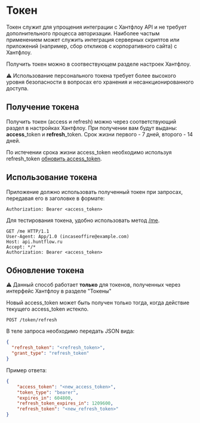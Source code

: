 # Токен

Токен служит для упрощения интеграции с Хантфлоу API и не требует дополнительного процесса авторизации. Наиболее 
частым применением может служить интеграция серверных скриптов или приложений (например, сбор откликов с корпоративного сайта) с Хантфлоу.

Получить токен можно в соотвествующем разделе настроек Хантфлоу.

:warning: Использование персонального токена требует более высокого уровня безопасности в вопросах его хранения и несанкционированного доступа.

<a name="get_token"></a>
## Получение токена
Получить токен (access и refresh) можно через соответствующий раздел в настройках Хантфлоу.
При получении вам будут выданы: **access**_token и **refresh**_token. Срок жизни первого - 7 дней, второго - 14 дней.

По истечении срока жизни access_token необходимо используя refresh_token [обновить access_token](token.md#refresh_token).

<a name="use_token"></a>
## Использование токена

Приложение должно использовать полученный токен при запросах, 
передавая его в заголовке в формате:

```Authorization: Bearer <access_token>```

Для тестирования токена, удобно использовать метод [/me](user.md#me).

```http
GET /me HTTP/1.1
User-Agent: App/1.0 (incaseoffire@example.com)
Host: api.huntflow.ru
Accept: */*
Authorization: Bearer <access_token>
```

<a name="refresh_token"></a>
## Обновление токена
:warning: Данный способ работает **только** для токенов, полученных через интерфейс Хантфлоу в разделе "Токены"

Новый access_token может быть получен только тогда, когда действие текущего access_token истекло.

`POST /token/refresh`

В теле запроса необходимо передать JSON вида:
```json
{
  "refresh_token": "<refresh_token>",
  "grant_type": "refresh_token"
}
```
Пример ответа:
```json
{
    "access_token": "<new_access_token>",
    "token_type": "bearer",
    "expires_in": 604800,
    "refresh_token_expires_in": 1209600,
    "refresh_token": "<new_refresh_token>"
}
```